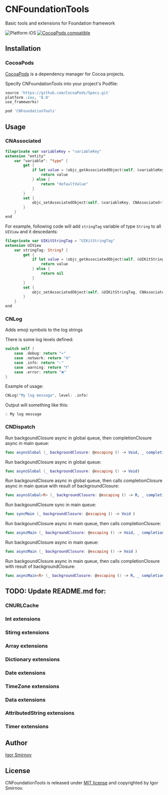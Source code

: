 # CNFoundationTools
Basic tools and extensions for Foundation framework

<img src="https://img.shields.io/badge/platform-iOS-blue.svg?style=flat" alt="Platform iOS" />
<a href="https://cocoapods.org/pods/CNFoundationTools"><img src="https://img.shields.io/badge/pod-0.0.2-blue.svg" alt="CocoaPods compatible" /></a>

## Installation

### CocoaPods

[CocoaPods](https://cocoapods.org/) is a dependency manager for Cocoa projects.

Specify CNFoundationTools into your project's Podfile:

```ruby
source 'https://github.com/CocoaPods/Specs.git'
platform :ios, '8.0'
use_frameworks!

pod 'CNFoundationTools'
```

## Usage

### CNAssociated
```swift
fileprivate var variableKey = "variableKey"
extension "entity"
    var "variable": "type" {
        get {
            if let value = (objc_getAssociatedObject(self, &variableKey) as? CNAssociated<"type">)?.closure {
                return value
            } else {
                return "defaultValue"
            }
        }
        set {
            objc_setAssociatedObject(self, &variableKey, CNAssociated<"type">(closure: newValue), objc_AssociationPolicy.OBJC_ASSOCIATION_RETAIN)
        }
    }
end
```

For example, following code will add `stringTag` variable of type `String` to all `UIView` and it descedants:

```swift
fileprivate var UIKitStringTag = "UIKitStringTag"
extension UIView
    var stringTag: String? {
        get {
            if let value = (objc_getAssociatedObject(self, &UIKitStringTag) as? CNAssociated<String?>)?.closure {
                return value
            } else {
                return nil
            }
        }
        set {
            objc_setAssociatedObject(self, &UIKitStringTag, CNAssociated<String?>(closure: newValue), objc_AssociationPolicy.OBJC_ASSOCIATION_RETAIN)
        }
    }
end
``` 

### CNLog
Adds emoji symbols to the log strings

There is some log levels defined:
```swift
switch self {
    case .debug: return "➡️"
    case .network: return "🌐"
    case .info: return "💡"
    case .warning: return "❗"
    case .error: return "❌"
}
```

Example of usage: 
```swift
CNLog("My log message", level: .info)
```

Output will something like this:
```
💡 My log message
```

### CNDispatch

Run backgoundClosure async in global queue, then completionClosure async in main queue:
```swift
func asyncGlobal (_ backgroundClosure: @escaping () -> Void, _ completionClosure: @escaping (() -> Void) )
```

Run backgoundClosure async in global queue:
```swift
func asyncGlobal (_ backgroundClosure: @escaping () -> Void)
```

Run backgoundClosure async in global queue, then calls completionClosure async in main queue with result of backgroundClosure:
```swift
func asyncGlobal<R> (_ backgroundClosure: @escaping () -> R, _ completionClosure: @escaping ((_ result: R) -> ()) )
```

Run backgoundClosure sync in main queue:
```swift
func syncMain (_ backgroundClosure: @escaping () -> Void )
```

Run backgoundClosure async in main queue, then calls completionClosure:
```swift
func asyncMain (_ backgroundClosure: @escaping () -> Void, _ completionClosure: @escaping (() -> Void) )
```

Run backgoundClosure async in main queue:
```swift
func asyncMain (_ backgroundClosure: @escaping () -> Void )
```

Run backgoundClosure async in main queue, then calls completionClosure with result of backgroundClosure:
```swift
func asyncMain<R> (_ backgroundClosure: @escaping () -> R, _ completionClosure: @escaping ((_ result: R) -> ()) )
```

## TODO: Update README.md for:
### CNURLCache
### Int extensions
### Stirng extensions
### Array extensions
### Dictionary extensions
### Date extensions
### TimeZone extensions
### Data extensions
### AttributedString extensions
### Timer extensions

## Author

[Igor Smirnov](https://www.github.com/megavolt605 "Igor Smirnov Github")

## License

CNFoundationTools is released under [MIT license](https://raw.githubusercontent.com/xmartlabs/XLActionController/master/LICENSE) and copyrighted by Igor Smirnov.
